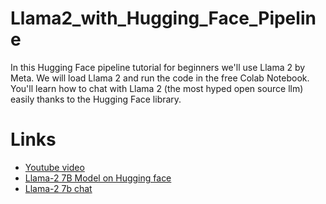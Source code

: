 # Llama2_with_Hugging_Face_Pipeline
In this Hugging Face pipeline tutorial for beginners we'll use Llama 2 by Meta. We will load Llama 2 and run the code in the free Colab Notebook. You'll learn how to chat with Llama 2 (the most hyped open source llm) easily thanks to the Hugging Face library. 

# Links
- [Youtube video](https://youtu.be/Z6sCl6abJj4?si=vpzAZ9_6RAep25GY)
- [Llama-2 7B Model on Hugging face](https://huggingface.co/meta-llama/Llama-2-7b)
- [Llama-2 7b chat](https://huggingface.co/spaces/huggingface-projects/llama-2-7b-chat)